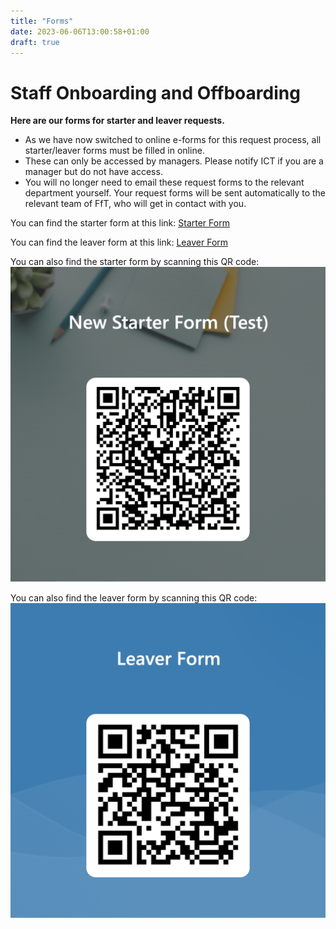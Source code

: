```yaml
---
title: "Forms"
date: 2023-06-06T13:00:58+01:00
draft: true
---
```


# Staff Onboarding and Offboarding

__Here are our forms for starter and leaver requests.__

- As we have now switched to online e-forms for this request process, all starter/leaver forms must be filled in online. 
- These can only be accessed by managers. Please notify ICT if you are a manager but do not have access.
- You will no longer need to email these request forms to the relevant department yourself. Your request forms will be sent automatically to the relevant team of FfT, who will get in contact with you.

You can find the starter form at this link: [Starter Form](https://forms.office.com/e/d46nEJMd5W)

You can find the leaver form at this link: [Leaver Form](https://forms.office.com/e/sjL8k0ZJ0Z)

You can also find the starter form by scanning this QR code: 
![Starter form QR code](StarterFormQRCode.png)

You can also find the leaver form by scanning this QR code: 
![Leaver form QR code](LeaverFormQRCode.png)
